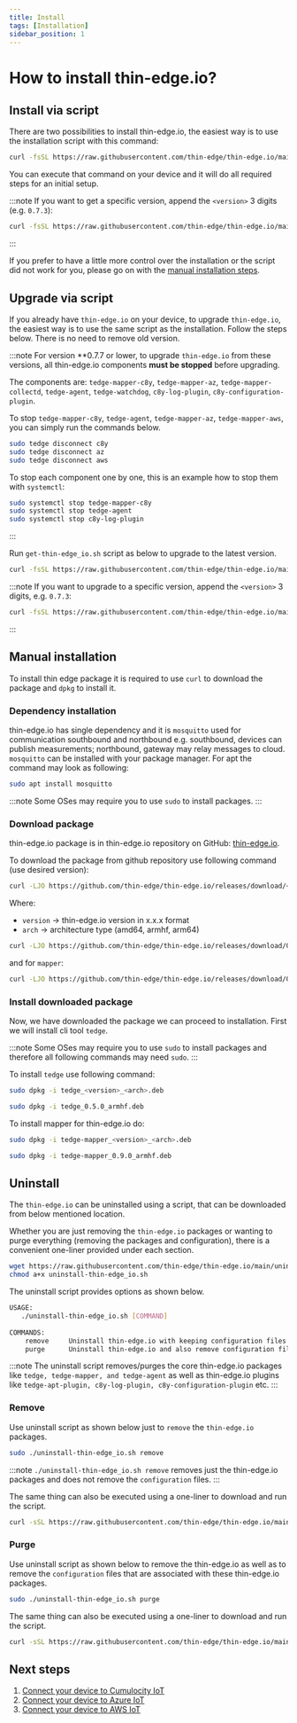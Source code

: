 ```yaml
---
title: Install
tags: [Installation]
sidebar_position: 1
---
```


# How to install thin-edge.io?

## Install via script

There are two possibilities to install thin-edge.io, the easiest way is to use the installation script with this command:

```sh
curl -fsSL https://raw.githubusercontent.com/thin-edge/thin-edge.io/main/get-thin-edge_io.sh | sudo sh -s
```

You can execute that command on your device and it will do all required steps for an initial setup.

:::note
If you want to get a specific version, append the `<version>` 3 digits (e.g. `0.7.3`):

```sh
curl -fsSL https://raw.githubusercontent.com/thin-edge/thin-edge.io/main/get-thin-edge_io.sh | sudo sh -s <version>
```
:::

If you prefer to have a little more control over the installation or the script did not work for you,
please go on with the [manual installation steps](#manual-installation-steps).

## Upgrade via script

If you already have `thin-edge.io` on your device, to upgrade `thin-edge.io`,
the easiest way is to use the same script as the installation. Follow the steps below.
There is no need to remove old version.

:::note
For version **0.7.7 or lower, to upgrade `thin-edge.io` from these versions,
all thin-edge.io components **must be stopped** before upgrading.

The components are:
`tedge-mapper-c8y`, `tedge-mapper-az`, `tedge-mapper-collectd`, `tedge-agent`, `tedge-watchdog`, `c8y-log-plugin`, `c8y-configuration-plugin`.

To stop `tedge-mapper-c8y`, `tedge-agent`, `tedge-mapper-az`, `tedge-mapper-aws`, you can simply run the commands below.

```sh
sudo tedge disconnect c8y
sudo tedge disconnect az
sudo tedge disconnect aws
```

To stop each component one by one, this is an example how to stop them with `systemctl`:

```sh
sudo systemctl stop tedge-mapper-c8y
sudo systemctl stop tedge-agent
sudo systemctl stop c8y-log-plugin
```
:::

Run `get-thin-edge_io.sh` script as below to upgrade to the latest version.

```sh
curl -fsSL https://raw.githubusercontent.com/thin-edge/thin-edge.io/main/get-thin-edge_io.sh | sudo sh -s
```

:::note
If you want to upgrade to a specific version, append the `<version>` 3 digits, e.g. `0.7.3`:

```sh
curl -fsSL https://raw.githubusercontent.com/thin-edge/thin-edge.io/main/get-thin-edge_io.sh | sudo sh -s <version>
```
:::

## Manual installation

To install thin edge package it is required to use `curl` to download the package and `dpkg` to install it.

### Dependency installation

thin-edge.io has single dependency and it is `mosquitto` used for communication southbound and northbound e.g. southbound, devices can publish measurements; northbound, gateway may relay messages to cloud.
`mosquitto` can be installed with your package manager. For apt the command may look as following:

```sh
sudo apt install mosquitto
```

:::note
Some OSes may require you to use `sudo` to install packages.
:::

### Download package

thin-edge.io package is in thin-edge.io repository on GitHub: [thin-edge.io](https://github.com/thin-edge/thin-edge.io/releases).

To download the package from github repository use following command (use desired version):

```sh
curl -LJO https://github.com/thin-edge/thin-edge.io/releases/download/<package>_<version>_<arch>.deb
```

Where:
- `version` -> thin-edge.io version in x.x.x format
- `arch` -> architecture type (amd64, armhf, arm64)

```sh title="Example"
curl -LJO https://github.com/thin-edge/thin-edge.io/releases/download/0.9.0/tedge_0.9.0_armhf.deb
```

and for `mapper`:

```sh title="Example"
curl -LJO https://github.com/thin-edge/thin-edge.io/releases/download/0.9.0/tedge-mapper_0.9.0_armhf.deb
```

### Install downloaded package

Now, we have downloaded the package we can proceed to installation. First we will install cli tool `tedge`.

:::note
Some OSes may require you to use `sudo` to install packages and therefore all following commands may need `sudo`.
:::

To install `tedge` use following command:

```sh
sudo dpkg -i tedge_<version>_<arch>.deb
```

```sh title="Example"
sudo dpkg -i tedge_0.5.0_armhf.deb
```

To install mapper for thin-edge.io do:

```sh
sudo dpkg -i tedge-mapper_<version>_<arch>.deb
```

```sh title="Example"
sudo dpkg -i tedge-mapper_0.9.0_armhf.deb
```

## Uninstall

The `thin-edge.io` can be uninstalled using a script, that can be downloaded
from below mentioned location.

Whether you are just removing the `thin-edge.io` packages or wanting to purge everything (removing the packages and configuration), there is a convenient one-liner provided under each section.

```sh
wget https://raw.githubusercontent.com/thin-edge/thin-edge.io/main/uninstall-thin-edge_io.sh
chmod a+x uninstall-thin-edge_io.sh
```

The uninstall script provides options as shown below.

```sh
USAGE: 
   ./uninstall-thin-edge_io.sh [COMMAND]
    
COMMANDS:
    remove     Uninstall thin-edge.io with keeping configuration files
    purge      Uninstall thin-edge.io and also remove configuration files
```

:::note
The uninstall script removes/purges the core thin-edge.io packages like `tedge,
tedge-mapper, and tedge-agent` as well as thin-edge.io plugins like `tedge-apt-plugin,
c8y-log-plugin, c8y-configuration-plugin` etc.
:::

### Remove

Use uninstall script as shown below just to `remove` the `thin-edge.io` packages.

```sh
sudo ./uninstall-thin-edge_io.sh remove
```

:::note
`./uninstall-thin-edge_io.sh remove` removes just the thin-edge.io packages and does not remove the `configuration` files.
:::

The same thing can also be executed using a one-liner to download and run the script.

```sh
curl -sSL https://raw.githubusercontent.com/thin-edge/thin-edge.io/main/uninstall-thin-edge_io.sh | sudo sh -s remove
```

### Purge

Use uninstall script as shown below to remove the thin-edge.io as well as to remove the `configuration` files that are
associated with these thin-edge.io packages.

```sh
sudo ./uninstall-thin-edge_io.sh purge
```

The same thing can also be executed using a one-liner to download and run the script.

```sh
curl -sSL https://raw.githubusercontent.com/thin-edge/thin-edge.io/main/uninstall-thin-edge_io.sh | sudo sh -s purge
```

## Next steps

1. [Connect your device to Cumulocity IoT](../../start/connect-c8y.md)
2. [Connect your device to Azure IoT](../../start/connect-azure.md)
3. [Connect your device to AWS IoT](../../start/connect-aws.md)
